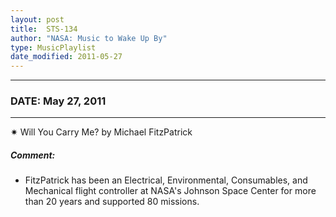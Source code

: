 ```yaml
---
layout: post
title:  STS-134
author: "NASA: Music to Wake Up By"
type: MusicPlaylist
date_modified: 2011-05-27
---
```


----
### DATE: May 27, 2011
----
✷ Will You Carry Me? by Michael FitzPatrick

##### Comment:
* FitzPatrick has been an Electrical, Environmental, Consumables, and Mechanical flight controller at NASA's Johnson Space Center for more than 20 years and supported 80 missions.
